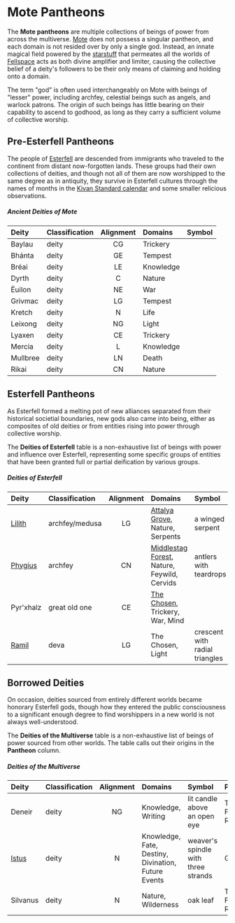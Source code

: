 # Mote Pantheons

The **Mote pantheons** are multiple collections of beings of power from across the multiverse. [Mote](../mote/mote.md) does not possess a singular pantheon, and each domain is not resided over by only a single god. Instead, an innate magical field powered by the [starstuff](../artifacts/starstuff.md) that permeates all the worlds of [Fellspace](../astronomy/fellspace.md) acts as both divine amplifier and limiter, causing the collective belief of a deity's followers to be their only means of claiming and holding onto a domain.

The term "god" is often used interchangeably on Mote with beings of "lesser" power, including archfey, celestial beings such as angels, and warlock patrons. The origin of such beings has little bearing on their capability to ascend to godhood, as long as they carry a sufficient volume of collective worship.

## Pre-Esterfell Pantheons

The people of [Esterfell](../mote/esterfell/esterfell.md) are descended from immigrants who traveled to the continent from distant now-forgotten lands. These groups had their own collections of deities, and though not all of them are now worshipped to the same degree as in antiquity, they survive in Esterfell cultures through the names of months in the [Kivan Standard calendar](../lore/timekeeping.md#kivan-standard) and some smaller relicious observations.

##### Ancient Deities of Mote
|  Deity | Classification | Alignment | Domains | Symbol |
|:-------|:---------------|:---------:|:--------|:-------|
| Baylau | deity | CG | Trickery |  |
| Bhánta | deity | GE | Tempest |  |
| Bréai | deity | LE | Knowledge |  |
| Dyrth | deity | C | Nature |  |
| Ëuilon | deity | NE | War |  |
| Grivmac | deity | LG | Tempest |  |
| Kretch | deity | N | Life |  |
| Leixong | deity | NG | Light |  |
| Lyaxen | deity | CE | Trickery |  |
| Mercia | deity | L | Knowledge |  |
| Mullbree | deity | LN | Death |  |
| Rikai  | deity | CN | Nature |  |

## Esterfell Pantheons

As Esterfell formed a melting pot of new alliances separated from their historical societial boundaries, new gods also came into being, either as composites of old deities or from entities rising into power through collective worship.

The **Deities of Esterfell** table is a non-exhaustive list of beings with power and influence over Esterfell, representing some specific groups of entities that have been granted full or partial deification by various groups.

##### Deities of Esterfell
|  Deity | Classification | Alignment | Domains | Symbol |
|:-------|:---------------|:---------:|:--------|:-------|
| [Lilith](lilith.md) | archfey/medusa | LG | [Attalya Grove](../mote/esterfell/lenya/attalya-grove.md), Nature, Serpents | a winged serpent |
| [Phygius](phygius.md) | archfey | CN | [Middlestag Forest](../mote/esterfell/lenya/middlestag-forest.md), Nature, Feywild, Cervids | antlers with teardrops |
| Pyr'xhalz | great old one | CE | [The Chosen](../organizations/the-chosen/the-chosen.md), Trickery, War, Mind |  |
| [Ramil](ramil.md) | deva | LG | The Chosen, Light | crescent with radial triangles |

## Borrowed Deities

On occasion, deities sourced from entirely different worlds became honorary Esterfell gods, though how they entered the public consciousness to a significant enough degree to find worshippers in a new world is not always well-understood.

The **Deities of the Multiverse** table is a non-exhaustive list of beings of power sourced from other worlds. The table calls out their origins in the **Pantheon** column.

##### Deities of the Multiverse
|  Deity | Classification | Alignment | Domains | Symbol | Pantheon |
|:-------|:---------------|:---------:|:--------|:-------|:---------|
| Deneir | deity | NG | Knowledge, Writing | lit candle above an open eye | The Forgotten Realms |
| [Istus](istus.md) | deity | N | Knowledge, Fate, Destiny, Divination, Future Events | weaver's spindle with three strands | Greyhawk |
| Silvanus | deity | N | Nature, Wilderness | oak leaf | The Forgotten Realms |
